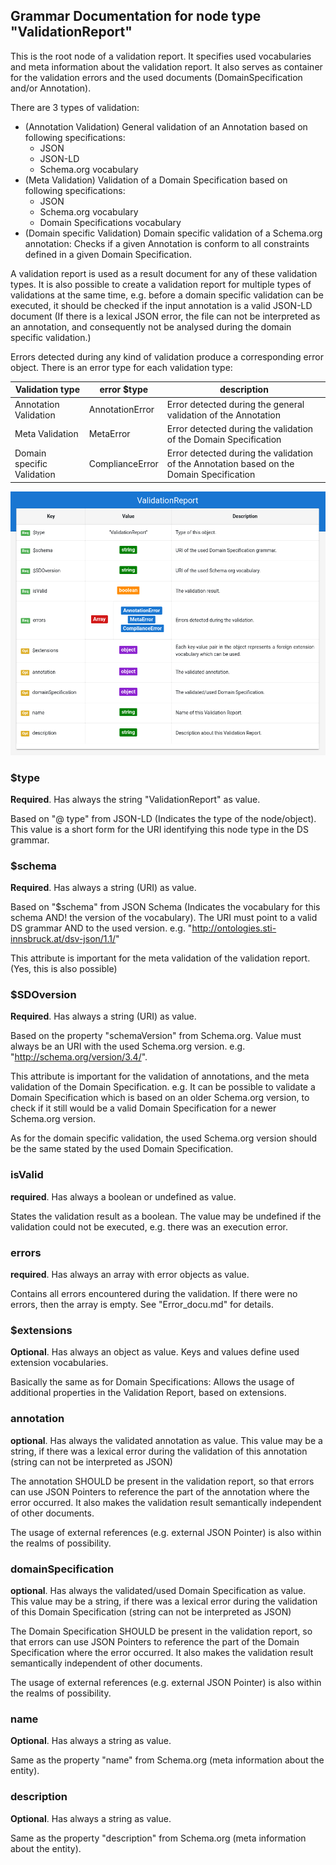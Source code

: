 ## Grammar Documentation for node type "ValidationReport"

This is the root node of a validation report. It specifies used vocabularies and meta information about the validation report. It also serves as container for the validation errors and the used documents (DomainSpecification and/or Annotation).

There are 3 types of validation:

*   (Annotation Validation) General validation of an Annotation based on following specifications:
    *   JSON
    *   JSON-LD
    *   Schema.org vocabulary
*   (Meta Validation) Validation of a Domain Specification based on following specifications:
    *   JSON
    *   Schema.org vocabulary
    *   Domain Specifications vocabulary
*   (Domain specific Validation) Domain specific validation of a Schema.org annotation: Checks if a given Annotation is conform to all constraints defined in a given Domain Specification.


A validation report is used as a result document for any of these validation types. It is also possible to create a validation report for multiple types of validations at the same time, e.g. before a domain specific validation can be executed, it should be checked if the input annotation is a valid JSON-LD document (If there is a lexical JSON error, the file can not be interpreted as an annotation, and consequently not be analysed during the domain specific validation.)

Errors detected during any kind of validation produce a corresponding error object. There is an error type for each validation type:

Validation type | error $type |  description
---|----|---
Annotation Validation | AnnotationError | Error detected during the general validation of the Annotation 
Meta Validation | MetaError | Error detected during the validation of the Domain Specification 
Domain specific Validation | ComplianceError | Error detected during the validation of the Annotation based on the Domain Specification

 
![Syntax diagram](../Tabular-Grammar-Visualizer/screenshots/ValidationReport_tabular.png)


### $type
**Required**.
Has always the string "ValidationReport" as value.

Based on "@ type" from JSON-LD (Indicates the type of the node/object). This value is a short form for the URI identifying this node type in the DS grammar.

### $schema
**Required**. Has always a string (URI) as value.

 Based on "$schema" from JSON Schema (Indicates the vocabulary for this schema AND! the version of the vocabulary). The URI must point to a valid DS grammar AND to the used version. e.g. "http://ontologies.sti-innsbruck.at/dsv-json/1.1/"
 
 This attribute is important for the meta validation of the validation report. (Yes, this is also possible)
 

### $SDOversion
**Required**. Has always a string (URI) as value.

Based on the property "schemaVersion" from Schema.org. Value must always be an URI with the used Schema.org version. e.g. "http://schema.org/version/3.4/".

 This attribute is important for the validation of annotations, and the meta validation of the Domain Specification. e.g. It can be possible to validate a Domain Specification which is based on an older Schema.org version, to check if it still would be a valid Domain Specification for a newer Schema.org version.
 
 As for the domain specific validation, the used Schema.org version should be the same stated by the used Domain Specification.
 
### isValid
**required**. Has always a boolean or undefined as value.

States the validation result as a boolean. The value may be undefined if the validation could not be executed, e.g. there was an execution error.

### errors
**required**. Has always an array with error objects as value.

Contains all errors encountered during the validation. If there were no errors, then the array is empty. See "Error_docu.md" for details.

### $extensions
**Optional**. Has always an object as value. Keys and values define used extension vocabularies.

Basically the same as for Domain Specifications: Allows the usage of additional properties in the Validation Report, based on extensions.


### annotation
**optional**. Has always the validated annotation as value. This value may be a string, if there was a lexical error during the validation of this annotation (string can not be interpreted as JSON)

The annotation SHOULD be present in the validation report, so that errors can use JSON Pointers to reference the part of the annotation where the error occurred. It also makes the validation result semantically independent of other documents. 

The usage of external references (e.g. external JSON Pointer) is also within the realms of possibility. 


### domainSpecification
**optional**. Has always the validated/used Domain Specification as value. This value may be a string, if there was a lexical error during the validation of this Domain Specification (string can not be interpreted as JSON)

The Domain Specification SHOULD be present in the validation report, so that errors can use JSON Pointers to reference the part of the Domain Specification where the error occurred. It also makes the validation result semantically independent of other documents. 

The usage of external references (e.g. external JSON Pointer) is also within the realms of possibility. 



### name
**Optional**. Has always a string as value.

Same as the property "name" from Schema.org (meta information about the entity).

### description
**Optional**. Has always a string as value.

Same as the property "description" from Schema.org (meta information about the entity).

